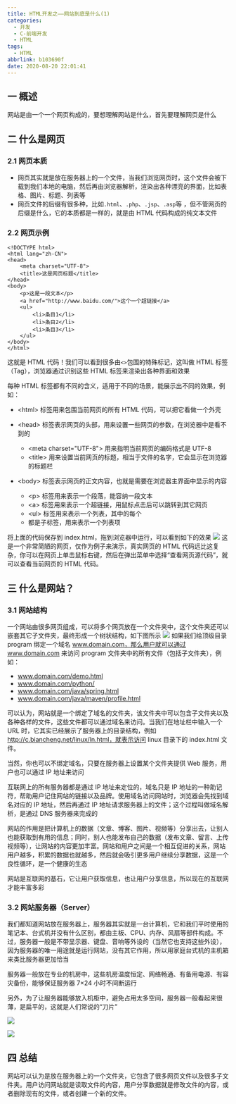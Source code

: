 ```yaml
---
title: HTML开发之——网站到底是什么(1)
categories:
  - 开发
  - C-前端开发
  - HTML
tags:
  - HTML
abbrlink: b103690f
date: 2020-08-20 22:01:41
---
```

## 一 概述

网站是由一个一个网页构成的，要想理解网站是什么，首先要理解网页是什么 

<!--more-->

## 二 什么是网页

### 2.1 网页本质

* 网页其实就是放在服务器上的一个文件，当我们浏览网页时，这个文件会被下载到我们本地的电脑，然后再由浏览器解析，渲染出各种漂亮的界面，比如表格、图片、标题、列表等 
* 网页文件的后缀有很多种，比如`.html`、`.php`、`.jsp`、`.asp`等 ，但不管网页的后缀是什么，它的本质都是一样的，就是由 HTML 代码构成的纯文本文件 

### 2.2 网页示例

```
<!DOCTYPE html>
<html lang="zh-CN">
<head>
    <meta charset="UTF-8">
    <title>这是网页标题</title>
</head>
<body>
    <p>这是一段文本</p>
    <a href="http://www.baidu.com/">这个一个超链接</a>
    <ul>
        <li>条目1</li>
        <li>条目2</li>
        <li>条目3</li>
    </ul>
</body>
</html>
```

这就是 HTML 代码！我们可以看到很多由`<>`包围的特殊标记，这叫做 HTML 标签（Tag），浏览器通过识别这些 HTML 标签来渲染出各种界面和效果 

每种 HTML 标签都有不同的含义，适用于不同的场景，能展示出不同的效果，例如： 

* \<html> 标签用来包围当前网页的所有 HTML 代码，可以把它看做一个外壳 
* \<head> 标签表示网页的头部，用来设置一些网页的参数，在浏览器中是看不到的 
  - \<meta charset="UTF-8"> 用来指明当前网页的编码格式是 UTF-8  
  - \<title> 用来设置当前网页的标题，相当于文件的名字，它会显示在浏览器的标题栏 
  
* \<body> 标签表示网页的正文内容，也就是需要在浏览器主界面中显示的内容 
  - \<p> 标签用来表示一个段落，能容纳一段文本  
  - \<a> 标签用来表示一个超链接，用鼠标点击后可以跳转到其它网页  
  - \<ul> 标签用来表示一个列表，其中的每个 <li> 都是子标签，用来表示一个列表项 

将上面的代码保存到 index.html，拖到浏览器中运行，可以看到如下的效果 
![][1]
这是一个非常简陋的网页，仅作为例子来演示，真实网页的 HTML 代码远比这复杂，你可以在网页上单击鼠标右键，然后在弹出菜单中选择“查看网页源代码”，就可以查看当前网页的 HTML 代码。

## 三 什么是网站？

### 3.1 网站结构

 一个网站由很多网页组成，可以将多个网页放在一个文件夹中，这个文件夹还可以嵌套其它子文件夹，最终形成一个树状结构，如下图所示 
![][2]
如果我们给顶级目录 program 绑定一个域名 www.domain.com，那么用户就可以通过 www.domain.com 来访问 program 文件夹中的所有文件（包括子文件夹），例如：

* www.domain.com/demo.html
* www.domain.com/python/
* www.domain.com/java/spring.html
* www.domain.com/java/maven/profile.html

可以认为，网站就是一个绑定了域名的文件夹，该文件夹中可以包含子文件夹以及各种各样的文件，这些文件都可以通过域名来访问。当我们在地址栏中输入一个 URL 时，它其实已经展示了服务器上的目录结构，例如 http://c.biancheng.net/linux/ln.html，就表示访问 linux 目录下的 index.html 文件。 

当然，你也可以不绑定域名，只要在服务器上设置某个文件夹提供 Web 服务，用户也可以通过 IP 地址来访问 

互联网上的所有服务器都是通过 IP 地址来定位的，域名只是 IP 地址的一种助记符，帮助用户记住网站的链接以及品牌。使用域名访问网站时，浏览器会先找到域名对应的 IP 地址，然后再通过 IP 地址请求服务器上的文件；这个过程叫做域名解析，是通过 DNS 服务器来完成的 

网站的作用是把计算机上的数据（文章、博客、图片、视频等）分享出去，让别人也能获取到有用的信息；同时，别人也能发布自己的数据（发布文章、留言、上传视频等），让网站的内容更加丰富。网站和用户之间是一个相互促进的关系，网站用户越多，积累的数据也就越多，然后就会吸引更多用户继续分享数据，这是一个良性循环，是一个健康的生态 

网站是互联网的基石，它让用户获取信息，也让用户分享信息，所以现在的互联网才能丰富多彩 

### 3.2 网站服务器（Server）

我们都知道网站放在服务器上，服务器其实就是一台计算机，它和我们平时使用的笔记本、台式机并没有什么区别，都由主板、CPU、内存、风扇等部件构成。不过，服务器一般是不带显示器、键盘、音响等外设的（当然它也支持这些外设），因为服务器的唯一用途就是运行网站，没有其它作用，所以用家庭台式机的主机箱来类比服务器更加恰当 

服务器一般放在专业的机房中，这些机房温度恒定、网络畅通、有备用电源、有容灾备份，能够保证服务器 7×24 小时不间断运行 

另外，为了让服务器能够放入机柜中，避免占用太多空间，服务器一般看起来很薄，是扁平的，这就是人们常说的“刀片” 

![][3]

![][4]

## 四 总结

网站可以认为是放在服务器上的一个文件夹，它包含了很多网页文件以及很多子文件夹。用户访问网站就是读取文件的内容，用户分享数据就是修改文件的内容，或者删除现有的文件，或者创建一个新的文件。 



[1]:https://fastly.jsdelivr.net/gh/PGzxc/CDN@master/blog-image/html-webset-sample-preview.png
[2]:https://fastly.jsdelivr.net/gh/PGzxc/CDN@master/blog-image/html-webset--web-tree-view.png
[3]:https://fastly.jsdelivr.net/gh/PGzxc/CDN@master/blog-image/html-webset-server-look.png
[4]:https://fastly.jsdelivr.net/gh/PGzxc/CDN@master/blog-image/html-webset-server-gui-look.png